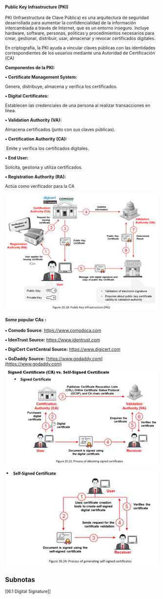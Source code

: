 #### Public Key Infrastructure (PKI)

PKI (Infraestructura de Clave Pública) es una arquitectura de seguridad desarrollada para aumentar la confidencialidad de la información intercambiada a través de Internet, que es un entorno inseguro. Incluye hardware, software, personas, políticas y procedimientos necesarios para crear, gestionar, distribuir, usar, almacenar y revocar certificados digitales.

En criptografía, la PKI ayuda a vincular claves públicas con las identidades correspondientes de los usuarios mediante una Autoridad de Certificación (CA)

**Componentes de la PKI:**

**▪ Certificate Management System:**  

Genera, distribuye, almacena y verifica los certificados.

**▪ Digital Certificates:**

Establecen las credenciales de una persona al realizar transacciones en línea.

**▪ Validation Authority (VA):**  

Almacena certificados (junto con sus claves públicas).

**▪ Certification Authority (CA):**

 Emite y verifica los certificados digitales.

**▪ End User:**  

Solicita, gestiona y utiliza certificados.

**▪ Registration Authority (RA):**  

Actúa como verificador para la CA

![](attachments/image20250523053428.png)

#### Some popular CAs :

**▪ Comodo Source**: https://www.comodoca.com

**▪ IdenTrust Source:** https://www.identrust.com

**▪ DigiCert CertCentral Source:** https://www.digicert.com

**▪ GoDaddy Source:** [https://www.godaddy.com](https://www.godaddy.com)



![](attachments/image20250523053710.png)

![](attachments/image20250523053729.png)


## Subnotas

[[6.1 Digital Signature]]
